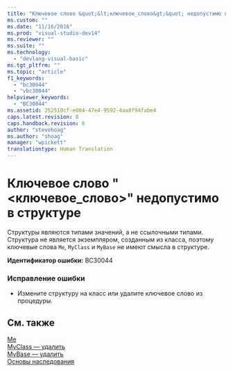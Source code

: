```yaml
---
title: "Ключевое слово &quot;&lt;ключевое_слово&gt;&quot; недопустимо в структуре | Microsoft Docs"
ms.custom: ""
ms.date: "11/16/2016"
ms.prod: "visual-studio-dev14"
ms.reviewer: ""
ms.suite: ""
ms.technology: 
  - "devlang-visual-basic"
ms.tgt_pltfrm: ""
ms.topic: "article"
f1_keywords: 
  - "bc30044"
  - "vbc30044"
helpviewer_keywords: 
  - "BC30044"
ms.assetid: 252510cf-e084-47e4-9592-4aa8f94fabe4
caps.latest.revision: 8
caps.handback.revision: 8
author: "stevehoag"
ms.author: "shoag"
manager: "wpickett"
translationtype: Human Translation
---
```

# Ключевое слово &quot;&lt;ключевое_слово&gt;&quot; недопустимо в структуре
Структуры являются типами значений, а не ссылочными типами. Структура не является экземпляром, созданным из класса, поэтому ключевые слова `Me`, `MyClass` и `MyBase` не имеют смысла в структуре.  
  
 **Идентификатор ошибки:** BC30044  
  
### Исправление ошибки  
  
-   Измените структуру на класс или удалите ключевое слово из процедуры.  
  
## См. также  
 [Me](http://msdn.microsoft.com/ru-ru/a65973c7-cf06-4547-9b25-9fba885525c2)   
 [MyClass — удалить](http://msdn.microsoft.com/ru-ru/5db36f9b-f796-4b6a-ba34-cac1fde6eb62)   
 [MyBase — удалить](http://msdn.microsoft.com/ru-ru/52491d06-6451-4f6f-9aa6-8fab59bbc2b9)   
 [Основы наследования](../../visual-basic/programming-guide/language-features/objects-and-classes/inheritance-basics.md)